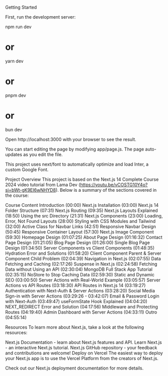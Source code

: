 Getting Started

First, run the development server:

npm run dev

# or

yarn dev

# or

pnpm dev

# or

bun dev

Open http://localhost:3000 with your browser to see the result.

You can start editing the page by modifying app/page.js. The page auto-updates as you edit the file.

This project uses next/font to automatically optimize and load Inter, a custom Google Font.

Project Overview
This project is based on the Next.js 14 Complete Course 2024 video tutorial from Lama Dev (https://youtu.be/vCOSTG10Y4o?si=bWt-gK9EI6wNHYD8). Below is a summary of the sections covered in the course:

Course Content
Introduction (00:00)
Next.js Installation (03:00)
Next.js 14 Folder Structure (07:31)
Next.js Routing (09:35)
Next.js Layouts Explained (18:50)
Using the src Directory (21:31)
Next.js Components (23:00)
Loading, Error, Not Found Layouts (28:00)
Styling with CSS Modules and Tailwind (32:00)
Active Class for Navbar Links (42:51)
Responsive Navbar Design (50:45)
Responsive Container Layout (57:30)
Next.js Image Component (59:30)
Homepage Design (01:07:25)
About Page Design (01:16:32)
Contact Page Design (01:21:05)
Blog Page Design (01:26:00)
Single Blog Page Design (01:34:50)
Server Components vs Client Components (01:48:35)
Hydration Error and Solutions (01:58:20)
Client Component Parent & Server Component Child Problem (02:04:39)
Navigation in Next.js (02:07:55)
Data Fetching and Caching (02:17:26)
Suspense in Next.js (02:24:58)
Fetching Data without Using an API (02:30:04)
MongoDB Full Stack App Tutorial (02:35:15)
NoStore to Stop Caching Data (02:59:30)
Static and Dynamic SEO (03:00:50)
Server Actions with Real-World Example (03:05:57)
Server Actions vs API Routes (03:18:30)
API Routes in Next.js 14 (03:19:27)
Authentication with Next-Auth & Server Actions (03:28:20)
Social Media Sign-in with Server Actions (03:29:26 - 03:42:07)
Email & Password Login with Next-Auth (03:49:47)
useFormState Hook Explained (04:04:20)
NEXT_REDIRECT Error and Solution (04:17:56)
Middleware and Protecting Routes (04:19:40)
Admin Dashboard with Server Actions (04:33:11)
Outro (04:55:14)

Resources
To learn more about Next.js, take a look at the following resources:

Next.js Documentation - learn about Next.js features and API.
Learn Next.js - an interactive Next.js tutorial.
Next.js GitHub repository - your feedback and contributions are welcome!
Deploy on Vercel
The easiest way to deploy your Next.js app is to use the Vercel Platform from the creators of Next.js.

Check out our Next.js deployment documentation for more details.
